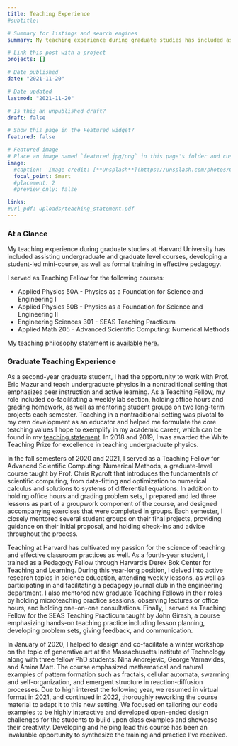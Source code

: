 ```yaml
---
title: Teaching Experience
#subtitle:

# Summary for listings and search engines
summary: My teaching experience during graduate studies has included assisting undergraduate and graduate level courses, developing a student-led mini-course, as well as formal training in effective pedagogy.

# Link this post with a project
projects: []

# Date published
date: "2021-11-20"

# Date updated
lastmod: "2021-11-20"

# Is this an unpublished draft?
draft: false

# Show this page in the Featured widget?
featured: false

# Featured image
# Place an image named `featured.jpg/png` in this page's folder and customize its options here.
image:
  #caption: 'Image credit: [**Unsplash**](https://unsplash.com/photos/CpkOjOcXdUY)'
  focal_point: Smart
  #placement: 2
  #preview_only: false

links:
#url_pdf: uploads/teaching_statement.pdf
---
```

### At a Glance

My teaching experience during graduate studies at Harvard University has included assisting undergraduate and graduate level courses, developing a student-led mini-course, as well as formal training in effective pedagogy.

I served as Teaching Fellow for the following courses:

- Applied Physics 50A - Physics as a Foundation for Science and Engineering I
- Applied Physics 50B - Physics as a Foundation for Science and Engineering II
- Engineering Sciences 301 - SEAS Teaching Practicum
- Applied Math 205 - Advanced Scientific Computing: Numerical Methods

My teaching philosophy statement is [available here.](../../uploads/teaching_statement.pdf)

### Graduate Teaching Experience

As a second-year graduate student, I had the opportunity to work with Prof. Eric Mazur and teach undergraduate physics in a nontraditional setting that emphasizes peer instruction and active learning. As a Teaching Fellow, my role included co-facilitating a weekly lab section, holding office hours and grading homework, as well as mentoring student groups on two long-term projects each semester. Teaching in a nontraditional setting was pivotal to my own development as an educator and helped me formulate the core teaching values I hope to exemplify in my academic career, which can be found in my [teaching statement](../../uploads/teaching_statement.pdf). In 2018 and 2019, I was awarded the White Teaching Prize for excellence in teaching undergraduate physics.

In the fall semesters of 2020 and 2021, I served as a Teaching Fellow for Advanced Scientific Computing: Numerical Methods, a graduate-level course taught by Prof. Chris Rycroft that introduces the fundamentals of scientific computing, from data-fitting and optimization to numerical calculus and solutions to systems of differential equations. In addition to holding office hours and grading problem sets, I prepared and led three lessons as part of a groupwork component of the course, and designed accompanying exercises that were completed in groups. Each semester, I closely mentored several student groups on their final projects, providing guidance on their initial proposal, and holding check-ins and advice throughout the process.

Teaching at Harvard has cultivated my passion for the science of teaching and effective classroom practices as well. As a fourth-year student, I trained as a Pedagogy Fellow through Harvard’s Derek Bok Center for Teaching and Learning. During this year-long position, I delved into active research topics in science education, attending weekly lessons, as well as participating in and facilitating a pedagogy journal club in the engineering department. I also mentored new graduate Teaching Fellows in their roles by holding microteaching practice sessions, observing lectures or office hours, and holding one-on-one consultations. Finally, I served as Teaching Fellow for the SEAS Teaching Practicum taught by John Girash, a course emphasizing hands-on teaching practice including lesson planning, developing problem sets, giving feedback, and communication.

In January of 2020, I helped to design and co-facilitate a winter workshop on the topic of generative art at the Massachusetts Institute of Technology along with three fellow PhD students: Nina Andrejevic, George Varnavides, and Amina Matt. The course emphasized mathematical and natural examples of pattern formation such as fractals, cellular automata, swarming and self-organization, and emergent structure in reaction-diffusion processes. Due to high interest the following year, we resumed in virtual format in 2021, and continued in 2022, thoroughly reworking the course material to adapt it to this new setting. We focused on tailoring our code examples to be highly interactive and developed open-ended design challenges for the students to build upon class examples and showcase their creativity. Developing and helping lead this course has been an invaluable opportunity to synthesize the training and practice I've received.






